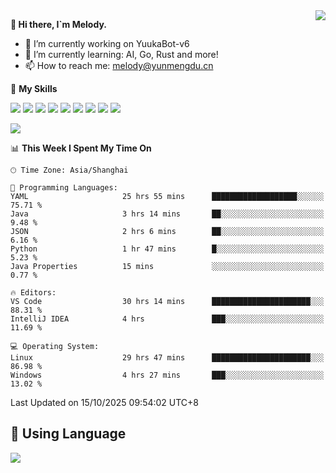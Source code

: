 <a href="#">
  <img align="right" src="https://github-readme-stats.vercel.app/api?username=melodyyuuka&count_private=true&show_icons=true" />
</a>

**👋 Hi there, I`m Melody.**

- 🔭 I’m currently working on YuukaBot-v6
- 🌱 I’m currently learning: AI, Go, Rust and more!
- 📫 How to reach me: melody@yunmengdu.cn

🌟 **My Skills** 

![](https://img.shields.io/badge/-Python-3e74a2?style=flat-square&logo=Python&logoColor=fff)
![](https://img.shields.io/badge/-Java-007396?style=flat-square&logo=OpenJDK&logoColor=fff)
![](https://img.shields.io/badge/-Node.js-339933?style=flat-square&logo=Node.js&logoColor=fff)
![](https://img.shields.io/badge/-Git-f05032?style=flat-square&logo=git&logoColor=fff)
![](https://img.shields.io/badge/-PostgreSQL-4169e1?style=flat-square&logo=PostgreSQL&logoColor=fff)
![](https://img.shields.io/badge/-Rust-000000?style=flat-square&logo=rust&logoColor=fff)
![](https://img.shields.io/badge/-VSCode-007acc?style=flat-square&logo=Visual-Studio-Code&logoColor=fff)
![](https://img.shields.io/badge/-FastAPI-009688?style=flat-square&logo=FastAPI&logoColor=fff)
![](https://img.shields.io/badge/-Linux-000000?style=flat-square&logo=Linux&logoColor=fff)


![](https://wakatime.com/badge/user/fa6dc0e2-47c5-4d2d-ae45-69fec6f2122c.svg)

<!--START_SECTION:waka-->
📊 **This Week I Spent My Time On** 

```text
🕑︎ Time Zone: Asia/Shanghai

💬 Programming Languages: 
YAML                     25 hrs 55 mins      ███████████████████░░░░░░   75.71 % 
Java                     3 hrs 14 mins       ██░░░░░░░░░░░░░░░░░░░░░░░    9.48 % 
JSON                     2 hrs 6 mins        ██░░░░░░░░░░░░░░░░░░░░░░░    6.16 % 
Python                   1 hr 47 mins        █░░░░░░░░░░░░░░░░░░░░░░░░    5.23 % 
Java Properties          15 mins             ░░░░░░░░░░░░░░░░░░░░░░░░░    0.77 % 

🔥 Editors: 
VS Code                  30 hrs 14 mins      ██████████████████████░░░   88.31 % 
IntelliJ IDEA            4 hrs               ███░░░░░░░░░░░░░░░░░░░░░░   11.69 % 

💻 Operating System: 
Linux                    29 hrs 47 mins      ██████████████████████░░░   86.98 % 
Windows                  4 hrs 27 mins       ███░░░░░░░░░░░░░░░░░░░░░░   13.02 % 
```


 Last Updated on 15/10/2025 09:54:02 UTC+8
<!--END_SECTION:waka-->

## 🥰 **Using Language**

![](https://github-readme-stats.vercel.app/api/wakatime?username=MelodyYuyuko&layout=compact&hide_border=true)
